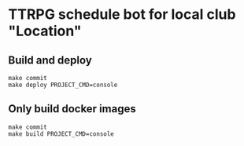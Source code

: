 # TTRPG schedule bot for local club "Location" 
## Build and deploy
```
make commit
make deploy PROJECT_CMD=console
```

## Only build docker images
```
make commit
make build PROJECT_CMD=console
```
